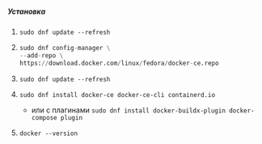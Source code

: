 ##### Установка

1. `sudo dnf update --refresh`
2. ```python
   sudo dnf config-manager \
   --add-repo \
   https://download.docker.com/linux/fedora/docker-ce.repo
   ```
3. `sudo dnf update --refresh`
4. `sudo dnf install docker-ce docker-ce-cli containerd.io`

   - или с плагинами `sudo dnf install docker-buildx-plugin docker-compose plugin`
5. `docker --version`
